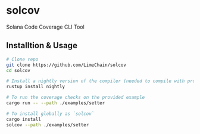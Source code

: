 # solcov
Solana Code Coverage CLI Tool

## Installtion & Usage

```bash
# Clone repo
git clone https://github.com/LimeChain/solcov
cd solcov

# Install a nightly version of the compiler (needed to compile with profiling info)
rustup install nightly

# To run the coverage checks on the provided example
cargo run -- --path ./examples/setter

# To install globally as `solcov`
cargo install
solcov --path ./examples/setter
```
